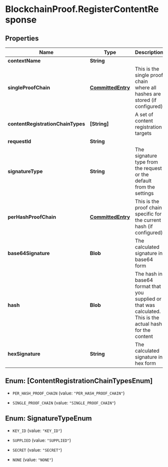 # BlockchainProof.RegisterContentResponse

## Properties
Name | Type | Description | Notes
------------ | ------------- | ------------- | -------------
**contextName** | **String** |  | 
**singleProofChain** | [**CommittedEntry**](CommittedEntry.md) | This is the single proof chain where all hashes are stored (if configured) | [optional] 
**contentRegistrationChainTypes** | **[String]** | A set of content registration targets | [optional] 
**requestId** | **String** |  | [optional] 
**signatureType** | **String** | The signature type from the request or the default from the settings | 
**perHashProofChain** | [**CommittedEntry**](CommittedEntry.md) | This is the proof chain specific for the current hash (if configured) | [optional] 
**base64Signature** | **Blob** | The calculated signature in base64 form | 
**hash** | **Blob** | The hash in base64 format that you supplied or that was calculated. This is the actual hash for the content | 
**hexSignature** | **String** | The calculated signature in hex form | 


<a name="[ContentRegistrationChainTypesEnum]"></a>
## Enum: [ContentRegistrationChainTypesEnum]


* `PER_HASH_PROOF_CHAIN` (value: `"PER_HASH_PROOF_CHAIN"`)

* `SINGLE_PROOF_CHAIN` (value: `"SINGLE_PROOF_CHAIN"`)




<a name="SignatureTypeEnum"></a>
## Enum: SignatureTypeEnum


* `KEY_ID` (value: `"KEY_ID"`)

* `SUPPLIED` (value: `"SUPPLIED"`)

* `SECRET` (value: `"SECRET"`)

* `NONE` (value: `"NONE"`)




